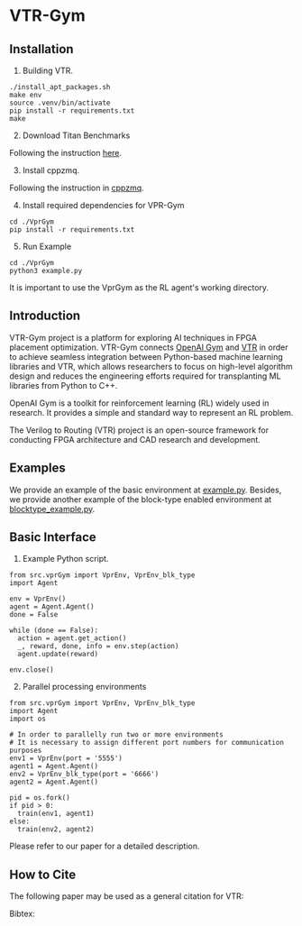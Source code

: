 # VTR-Gym

## Installation

1. Building VTR.
```
./install_apt_packages.sh
make env
source .venv/bin/activate
pip install -r requirements.txt
make
```
2. Download Titan Benchmarks

Following the instruction [here](https://docs.verilogtorouting.org/en/latest/tutorials/titan_benchmarks/#titan-benchmarks-tutorial).

3. Install cppzmq.

Following the instruction in [cppzmq](https://github.com/zeromq/cppzmq).

4. Install required dependencies for VPR-Gym
```
cd ./VprGym
pip install -r requirements.txt
```
5. Run Example
```
cd ./VprGym
python3 example.py
```

It is important to use the VprGym as the RL agent's working directory.
## Introduction
VTR-Gym project is a platform for exploring AI techniques in FPGA placement optimization. VTR-Gym connects [OpenAI Gym](https://www.gymlibrary.dev/) and [VTR](https://verilogtorouting.org/) in order to achieve seamless integration between  Python-based machine learning libraries and VTR, which allows researchers to focus on high-level algorithm design and reduces the engineering efforts required for transplanting ML libraries from Python to C++.

OpenAI Gym is a toolkit for reinforcement learning (RL) widely used in research. It provides a simple and standard way to represent an RL problem.

The Verilog to Routing (VTR) project is an open-source framework for conducting FPGA architecture and CAD research and development.

## Examples
We provide an example of the basic environment at [example.py](./VprGym/example.py). Besides, we provide another example of the block-type enabled environment at [blocktype_example.py](./VprGym/blocktype_example.py).
## Basic Interface
1. Example Python script.
```
from src.vprGym import VprEnv, VprEnv_blk_type
import Agent

env = VprEnv()
agent = Agent.Agent()
done = False

while (done == False):
  action = agent.get_action()
  _, reward, done, info = env.step(action)
  agent.update(reward)

env.close()
```
2. Parallel processing environments
```
from src.vprGym import VprEnv, VprEnv_blk_type
import Agent
import os

# In order to parallelly run two or more environments
# It is necessary to assign different port numbers for communication purposes
env1 = VprEnv(port = '5555')
agent1 = Agent.Agent()
env2 = VprEnv_blk_type(port = '6666')
agent2 = Agent.Agent()

pid = os.fork()
if pid > 0:
  train(env1, agent1)
else:
  train(env2, agent2)

```
Please refer to our paper for a detailed description.
## How to Cite
The following paper may be used as a general citation for VTR:

Bibtex:
```
```


